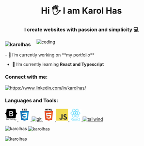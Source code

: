 <h1 align="center">Hi 🖐 I am Karol Has</h1>
<h3 align="center">I create websites with passion and simplicity 💻</h3>

<img align="right" alt="coding" width="400" src="https://media.tenor.com/2uyENRmiUt0AAAAC/coding.gif">

<h3 align="left"> <img src="https://komarev.com/ghpvc/?username=karolhas&label=Profile%20views&color=0e75b6&style=flat" alt="karolhas" /> </h3>
- 🔭 I’m currently working on **my portfolio**

- 🌱 I’m currently learning **React and Typescript**

<h3 align="left">Connect with me:</h3>
<p align="left">
<a href="https://linkedin.com/in/https://www.linkedin.com/in/karolhas/" target="blank"><img align="center" src="https://raw.githubusercontent.com/rahuldkjain/github-profile-readme-generator/master/src/images/icons/Social/linked-in-alt.svg" alt="https://www.linkedin.com/in/karolhas/" height="30" width="40" /></a>
</p>

<h3 align="left">Languages and Tools:</h3>
<p align="left"> <a href="https://getbootstrap.com" target="_blank" rel="noreferrer"> <img src="https://raw.githubusercontent.com/devicons/devicon/master/icons/bootstrap/bootstrap-plain-wordmark.svg" alt="bootstrap" width="40" height="40"/> </a> <a href="https://www.w3schools.com/css/" target="_blank" rel="noreferrer"> <img src="https://raw.githubusercontent.com/devicons/devicon/master/icons/css3/css3-original-wordmark.svg" alt="css3" width="40" height="40"/> </a> <a href="https://git-scm.com/" target="_blank" rel="noreferrer"> <img src="https://www.vectorlogo.zone/logos/git-scm/git-scm-icon.svg" alt="git" width="40" height="40"/> </a> <a href="https://www.w3.org/html/" target="_blank" rel="noreferrer"> <img src="https://raw.githubusercontent.com/devicons/devicon/master/icons/html5/html5-original-wordmark.svg" alt="html5" width="40" height="40"/> </a> <a href="https://developer.mozilla.org/en-US/docs/Web/JavaScript" target="_blank" rel="noreferrer"> <img src="https://raw.githubusercontent.com/devicons/devicon/master/icons/javascript/javascript-original.svg" alt="javascript" width="40" height="40"/> </a> <a href="https://reactjs.org/" target="_blank" rel="noreferrer"> <img src="https://raw.githubusercontent.com/devicons/devicon/master/icons/react/react-original-wordmark.svg" alt="react" width="40" height="40"/> </a> <a href="https://tailwindcss.com/" target="_blank" rel="noreferrer"> <img src="https://www.vectorlogo.zone/logos/tailwindcss/tailwindcss-icon.svg" alt="tailwind" width="40" height="40"/> </a> </p>

<p><img align="left" src="https://github-readme-stats.vercel.app/api/top-langs?username=karolhas&show_icons=true&locale=en&layout=compact" alt="karolhas" /></p>

<p>&nbsp;<img align="center" src="https://github-readme-stats.vercel.app/api?username=karolhas&show_icons=true&locale=en" alt="karolhas" /></p>

<p><img align="center" src="https://github-readme-streak-stats.herokuapp.com/?user=karolhas&" alt="karolhas" /></p>
